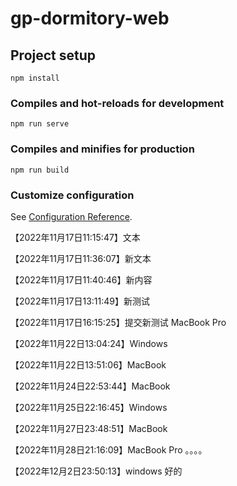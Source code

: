 # gp-dormitory-web

## Project setup
```
npm install
```

### Compiles and hot-reloads for development
```
npm run serve
```

### Compiles and minifies for production
```
npm run build
```

### Customize configuration
See [Configuration Reference](https://cli.vuejs.org/config/).



【2022年11月17日11:15:47】文本

【2022年11月17日11:36:07】新文本

【2022年11月17日11:40:46】新内容

【2022年11月17日13:11:49】新测试

【2022年11月17日16:15:25】提交新测试 MacBook Pro

【2022年11月22日13:04:24】Windows

【2022年11月22日13:51:06】MacBook

【2022年11月24日22:53:44】MacBook

【2022年11月25日22:16:45】Windows

【2022年11月27日23:48:51】MacBook

【2022年11月28日21:16:09】MacBook Pro 。。。。


【2022年12月2日23:50:13】windows 好的
